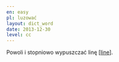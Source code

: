 ```yaml
---
en: easy
pl: luzować
layout: dict_word
date: 2013-12-30
level: cc
---
```


Powoli i stopniowo wypuszczać linę [[line](/dict/rigging/line.html)].